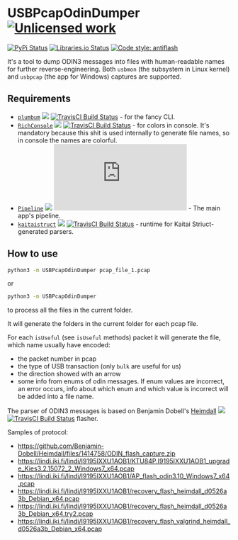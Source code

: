 USBPcapOdinDumper [![Unlicensed work](https://raw.githubusercontent.com/unlicense/unlicense.org/master/static/favicon.png)](https://unlicense.org/)
===============
[![PyPi Status](https://img.shields.io/pypi/v/USBPcapOdinDumper.svg)](https://pypi.python.org/pypi/USBPcapOdinDumper)
[![Libraries.io Status](https://img.shields.io/librariesio/github/KOLANICH/USBPcapOdinDumper.svg)](https://libraries.io/github/KOLANICH/USBPcapOdinDumper)
[![Code style: antiflash](https://img.shields.io/badge/code%20style-antiflash-FFF.svg)](https://codeberg.org/KOLANICH-tools/antiflash.py)

It's a tool to dump ODIN3 messages into files with human-readable names for further reverse-engineering. Both `usbmon` (the subsystem in Linux kernel) and `usbpcap` (the app for Windows) captures are supported.

Requirements
------------
* [`plumbum`](https://github.com/tomerfiliba/plumbum) ![](https://img.shields.io/github/license/tomerfiliba/plumbum.svg) [![TravisCI Build Status](https://travis-ci.org/tomerfiliba/plumbum.svg?branch=master)](https://travis-ci.org/tomerfiliba/plumbum) - for the fancy CLI.
* [`RichConsole`](https://codeberg.org/KOLANICH-libs/RichConsole.py) ![](https://img.shields.io/github/license/KOLANICH/RichConsole.svg) [![TravisCI Build Status](https://travis-ci.org/KOLANICH/RichConsole?branch=master)](https://travis-ci.org/KOLANICH/RichConsole) - for colors in console. It's mandatory because this shit is used internally to generate file names, so in console the names are colorful.
* [`Pipeline`](https://codeberg.org/KOLANICH-libs/Pipeline.py) ![](https://img.shields.io/github/license/KOLANICH/Pipeline.py.svg) [![TravisCI Build Status](https://travis-ci.org/KOLANICH/Pipeline.py?branch=master)](https://travis-ci.org/KOLANICH/Pipeline.py) - The main app's pipeline.
* [`kaitaistruct`](https://github.com/kaitai-io/kaitai_struct_python_runtime) ![](https://img.shields.io/github/license/kaitai-io/kaitai_struct_python_runtime.svg)  [![TravisCI Build Status](https://travis-ci.org/kaitai-io/kaitai_struct_python_runtime?branch=master)](https://travis-ci.org/kaitai-io/kaitai_struct_python_runtime) - runtime for Kaitai Striuct-generated parsers.

How to use
----------
```bash
python3 -m USBPcapOdinDumper pcap_file_1.pcap
```

or

```bash
python3 -m USBPcapOdinDumper
```

to process all the files in the current folder.

It will generate the folders in the current folder for each pcap file.

For each `isUseful` (see `isUseful` methods) packet it will generate the file, which name usually have encoded:
 * the packet number in pcap
 * the type of USB transaction (only `bulk` are useful for us)
 * the direction showed with an arrow
 * some info from enums of odin messages. If enum values are incorrect, an error occurs, info about which enum and which value is incorrect will be added into a file name.

The parser of ODIN3 messages is based on Benjamin Dobell's [Heimdall](https://github.com/Benjamin-Dobell/Heimdall) ![](https://img.shields.io/github/license/Benjamin-Dobell/Heimdall.svg)  [![TravisCI Build Status](https://travis-ci.org/Benjamin-Dobell/Heimdall?branch=master)](https://travis-ci.org/Benjamin-Dobell/Heimdall) flasher.

Samples of protocol:
* https://github.com/Benjamin-Dobell/Heimdall/files/1414758/ODIN_flash_capture.zip
* https://lindi.iki.fi/lindi/I9195IXXU1AOB1/KTU84P.I9195IXXU1AOB1_upgrade_Kies3.2.15072_2_Windows7_x64.pcap
* https://lindi.iki.fi/lindi/I9195IXXU1AOB1/AP_flash_odin3.10_Windows7_x64.pcap
* https://lindi.iki.fi/lindi/I9195IXXU1AOB1/recovery_flash_heimdall_d0526a3b_Debian_x64.pcap
* https://lindi.iki.fi/lindi/I9195IXXU1AOB1/recovery_flash_heimdall_d0526a3b_Debian_x64.try2.pcap
* https://lindi.iki.fi/lindi/I9195IXXU1AOB1/recovery_flash_valgrind_heimdall_d0526a3b_Debian_x64.pcap
